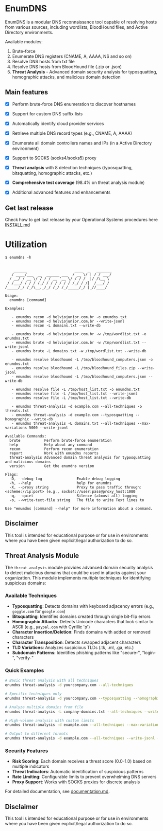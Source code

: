# EnumDNS

EnumDNS is a modular DNS reconnaissance tool capable of resolving hosts from various sources, including wordlists, BloodHound files, and Active Directory environments.

Available modules:

1. Brute-force
2. Enumerate DNS registers (CNAME, A, AAAA, NS and so on)
3. Resolve DNS hosts from txt file
4. Resolve DNS hosts from BloodHound file (.zip or .json)
5. **Threat Analysis** - Advanced domain security analysis for typosquatting, homographic attacks, and malicious domain detection


## Main features

- [x] Perform brute-force DNS enumeration to discover hostnames  
- [x] Support for custom DNS suffix lists  
- [x] Automatically identify cloud provider services  
- [x] Retrieve multiple DNS record types (e.g., CNAME, A, AAAA)  
- [x] Enumerate all domain controllers names and IPs (in a Active Directory environment)
- [x] Support to SOCKS (socks4/socks5) proxy
- [x] **Threat analysis** with 8 detection techniques (typosquatting, bitsquatting, homographic attacks, etc.)
- [x] **Comprehensive test coverage** (98.4% on threat analysis module)
- [x] Additional advanced features and enhancements  


## Get last release

Check how to get last release by your Operational Systems procedures here [INSTALL.md](https://github.com/helviojunior/enumdns/blob/main/INSTALL.md)


# Utilization

```
$ enumdns -h


    ______                      ____  _   _______
   / ____/___  __  ______ ___  / __ \/ | / / ___/
  / __/ / __ \/ / / / __ '__ \/ / / /  |/ /\__ \
 / /___/ / / / /_/ / / / / / / /_/ / /|  /___/ /
/_____/_/ /_/\__,_/_/ /_/ /_/_____/_/ |_//____/

Usage:
  enumdns [command]

Examples:

   - enumdns recon -d helviojunior.com.br -o enumdns.txt
   - enumdns recon -d helviojunior.com.br --write-jsonl
   - enumdns recon -L domains.txt --write-db

   - enumdns brute -d helviojunior.com.br -w /tmp/wordlist.txt -o enumdns.txt
   - enumdns brute -d helviojunior.com.br -w /tmp/wordlist.txt --write-jsonl
   - enumdns brute -L domains.txt -w /tmp/wordlist.txt --write-db

   - enumdns resolve bloodhound -L /tmp/bloodhound_computers.json -o enumdns.txt
   - enumdns resolve bloodhound -L /tmp/bloodhound_files.zip --write-jsonl
   - enumdns resolve bloodhound -L /tmp/bloodhound_computers.json --write-db

   - enumdns resolve file -L /tmp/host_list.txt -o enumdns.txt
   - enumdns resolve file -L /tmp/host_list.txt --write-jsonl
   - enumdns resolve file -L /tmp/host_list.txt --write-db

   - enumdns threat-analysis -d example.com --all-techniques -o threats.txt
   - enumdns threat-analysis -d example.com --typosquatting --homographic --write-db
   - enumdns threat-analysis -L domains.txt --all-techniques --max-variations 5000 --write-jsonl

Available Commands:
  brute           Perform brute-force enumeration
  help            Help about any command
  recon           Perform recon enumeration
  report          Work with enumdns reports
  threat-analysis Advanced domain threat analysis for typosquatting and malicious domains
  version         Get the enumdns version

Flags:
  -D, --debug-log                Enable debug logging
  -h, --help                     help for enumdns
  -X, --proxy string             Proxy to pass traffic through: <scheme://ip:port> (e.g., socks4://user:pass@proxy_host:1080
  -q, --quiet                    Silence (almost all) logging
  -o, --write-text-file string   The file to write Text lines to

Use "enumdns [command] --help" for more information about a command.

```


## Disclaimer

This tool is intended for educational purpose or for use in environments where you have been given explicit/legal authorization to do so.
## Threat Analysis Module

The `threat-analysis` module provides advanced domain security analysis to detect malicious domains that could be used in attacks against your organization. This module implements multiple techniques for identifying suspicious domains:

### Available Techniques

- **Typosquatting**: Detects domains with keyboard adjacency errors (e.g., `goggle.com` for `google.com`)
- **Bitsquatting**: Identifies domains created through single bit-flip errors  
- **Homographic Attacks**: Detects Unicode characters that look similar to ASCII (e.g., `рaypal.com` with Cyrillic 'р')
- **Character Insertion/Deletion**: Finds domains with added or removed characters
- **Character Transposition**: Detects swapped adjacent characters
- **TLD Variations**: Analyzes suspicious TLDs (.tk, .ml, .ga, etc.)
- **Subdomain Patterns**: Identifies phishing patterns like "secure-", "login-", "verify-"

### Quick Examples

```bash
# Basic threat analysis with all techniques
enumdns threat-analysis -d yourcompany.com --all-techniques

# Specific techniques only
enumdns threat-analysis -d yourcompany.com --typosquatting --homographic

# Analyze multiple domains from file
enumdns threat-analysis -L company-domains.txt --all-techniques --write-db

# High-volume analysis with custom limits
enumdns threat-analysis -d example.com --all-techniques --max-variations 10000

# Output to different formats
enumdns threat-analysis -d example.com --all-techniques --write-jsonl --write-csv
```

### Security Features

- **Risk Scoring**: Each domain receives a threat score (0.0-1.0) based on multiple indicators
- **Threat Indicators**: Automatic identification of suspicious patterns
- **Rate Limiting**: Configurable limits to prevent overwhelming DNS servers
- **Proxy Support**: Works with SOCKS proxies for discrete analysis

For detailed documentation, see [documentation.md](documentation.md#análise-de-ameaças-threat-analysis---guia-detalhado).


## Disclaimer

This tool is intended for educational purpose or for use in environments where you have been given explicit/legal authorization to do so.
